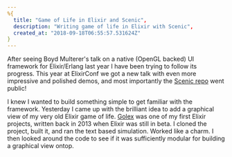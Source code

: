 ```yaml
---
%{
  title: "Game of Life in Elixir and Scenic",
  description: "Writing game of life in Elixir with Scenic",
  created_at: "2018-09-18T06:55:57.531624Z"
}
---
```

After seeing Boyd Multerer's talk on a native (OpenGL backed) UI framework for Elixir/Erlang last year I have been
trying to follow its progress. This year at ElixirConf we got a new talk with even more impressive and polished demos, and
most importantly the [Scenic repo](https://github.com/boydm/scenic) went public!

I knew I wanted to build something simple to get familiar with the framework. Yesterday I came up with the brilliant idea
to add a graphical view of my very old Elixir game of life. [Golex](https://github.com/vorce/golex) was one of my first Elixir projects, written back in 2013 when
Elixir was still in beta. I cloned the project, built it, and ran the text based simulation. Worked like a charm. I then looked around the code to see if it was
sufficiently modular for building a graphical view ontop.